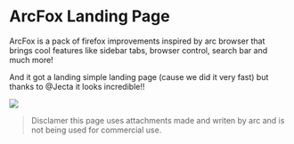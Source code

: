# ArcFox Landing Page

ArcFox is a pack of firefox improvements inspired by arc browser that brings cool features like sidebar tabs, browser control, search bar and much more!

And it got a landing simple landing page (cause we did it very fast) but thanks to @Jecta it looks incredible!!

<img src="landing.png"></img>

> Disclamer this page uses attachments made and writen by arc and is not being used for commercial use.
